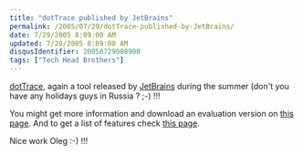 ```yaml
---
title: "dotTrace published by JetBrains"
permalink: /2005/07/29/dotTrace-published-by-JetBrains/
date: 7/29/2005 8:09:00 AM
updated: 7/29/2005 8:09:00 AM
disqusIdentifier: 20050729080900
tags: ["Tech Head Brothers"]
---
```

[dotTrace](http://www.jetbrains.com/profiler/features/), again a tool released by [JetBrains](http://www.jetbrains.com/) during the summer (don't you have any holidays guys in Russia ? ;-) !!!

You might get more information and download an evaluation version on [this page](http://www.jetbrains.com/profiler). And to get a list of features check [this page](http://www.jetbrains.com/profiler/features/).
<!-- more -->

Nice work Oleg :-) !!!
